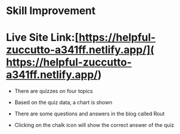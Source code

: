 # Skill Improvement
# Live Site Link:[https://helpful-zuccutto-a341ff.netlify.app/]( https://helpful-zuccutto-a341ff.netlify.app/)

* There are quizzes on four topics 

* Based on the quiz data, a chart is shown

* There are some questions and answers in the blog called Rout

* Clicking on the chalk icon will show the correct answer of the quiz